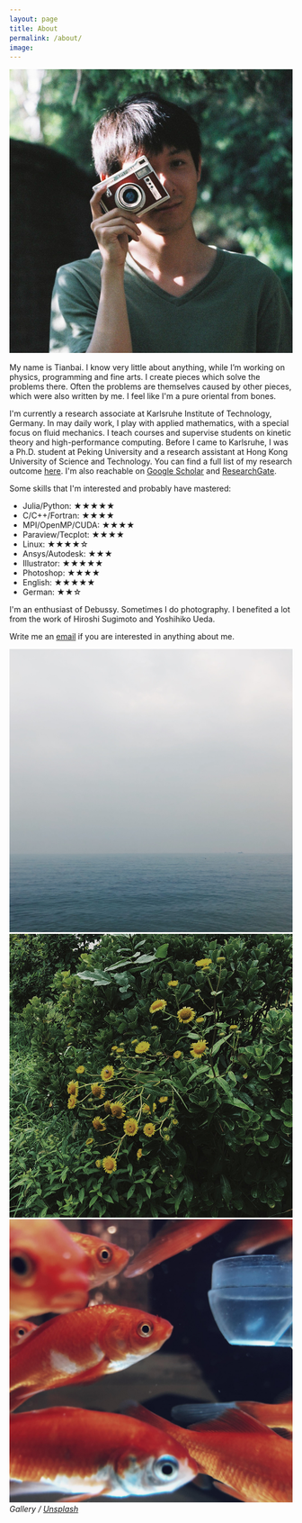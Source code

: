 ```yaml
---
layout: page
title: About
permalink: /about/
image: 
---
```


![](../images/xiao.jpg)

My name is Tianbai. I know very little about anything, while I’m working on physics, programming and fine arts.
I create pieces which solve the problems there. Often the problems are themselves caused by other pieces, which were also written by me.
I feel like I'm a pure oriental from bones.

I'm currently a research associate at Karlsruhe Institute of Technology, Germany.
In may daily work, I play with applied mathematics, with a special focus on fluid mechanics.
I teach courses and supervise students on kinetic theory and high-performance computing.
Before I came to Karlsruhe, I was a Ph.D. student at Peking University and a research assistant at Hong Kong University of Science and Technology.
You can find a full list of my research outcome [here](https://xiaotianbai.com/project/research).
I'm also reachable on <a href='https://scholar.google.com/citations?user=wFTQeXwAAAAJ&hl=en'>Google Scholar</a> and <a href='https://www.researchgate.net/profile/Tianbai_Xiao'>ResearchGate</a>.

Some skills that I'm interested and probably have mastered:
<ul>
    <li>Julia/Python: ★★★★★</li>
    <li>C/C++/Fortran: ★★★★</li>
    <li>MPI/OpenMP/CUDA: ★★★★</li>
    <li>Paraview/Tecplot: ★★★★</li>
    <li>Linux: ★★★★☆</li>
    <li>Ansys/Autodesk: ★★★</li>
    <li>Illustrator: ★★★★★</li>
    <li>Photoshop: ★★★★</li>
    <li>English: ★★★★★</li>
    <li>German: ★★☆</li>
</ul>

I'm an enthusiast of Debussy. Sometimes I do photography. I benefited a lot from the work of Hiroshi Sugimoto and Yoshihiko Ueda.

Write me an <a href='mailto:i@txiao.cc'>email</a> if you are interested in anything about me.

<div class="gallery-box">
  <div class="gallery">
    <img src="/images/sea.jpg" loading="lazy">
    <img src="/images/sunflower.jpg" loading="lazy">
    <img src="/images/fish.jpg" loading="lazy">
  </div>
  <em>Gallery / <a href="https://unsplash.com/" target="_blank">Unsplash</a></em>
</div>